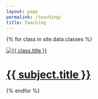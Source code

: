 ```yaml
---
layout: page
permalink: /teaching/
title: Teaching
---
```


{% for class in site.data.classes %}

<div class="project ">
<div class="thumbnail">
<a href="{{ site.url }}/{{ class.url }}">
<img class="thumbnail" src="{{ site.baseurl }}/assets/img/teaching/{{ class.img }}" alt="{{ class.title }}" size="100%" />
<span>
<h1>{{ subject.title }}</h1>
</span>
</a>
</div>
</div>

{% endfor %}


